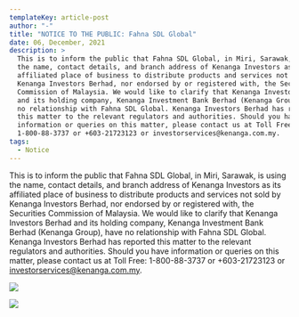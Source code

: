 ```yaml
---
templateKey: article-post
author: "-"
title: "NOTICE TO THE PUBLIC: Fahna SDL Global"
date: 06, December, 2021
description: >
  This is to inform the public that Fahna SDL Global, in Miri, Sarawak, is using
  the name, contact details, and branch address of Kenanga Investors as its
  affiliated place of business to distribute products and services not sold by
  Kenanga Investors Berhad, nor endorsed by or registered with, the Securities
  Commission of Malaysia. We would like to clarify that Kenanga Investors Berhad
  and its holding company, Kenanga Investment Bank Berhad (Kenanga Group), have
  no relationship with Fahna SDL Global. Kenanga Investors Berhad has reported
  this matter to the relevant regulators and authorities. Should you have
  information or queries on this matter, please contact us at Toll Free:
  1-800-88-3737 or +603-21723123 or investorservices@kenanga.com.my. 
tags:
  - Notice
---
```

This is to inform the public that Fahna SDL Global, in Miri, Sarawak, is using the name, contact details, and branch address of Kenanga Investors as its affiliated place of business to distribute products and services not sold by Kenanga Investors Berhad, nor endorsed by or registered with, the Securities Commission of Malaysia. We would like to clarify that Kenanga Investors Berhad and its holding company, Kenanga Investment Bank Berhad (Kenanga Group), have no relationship with Fahna SDL Global. Kenanga Investors Berhad has reported this matter to the relevant regulators and authorities. Should you have information or queries on this matter, please contact us at Toll Free: 1-800-88-3737 or +603-21723123 or investorservices@kenanga.com.my. 



![](/img/public-notice_july_2019_borneo-post.jpg)

![](/img/public-notice_july_2019_see-hua-daily.jpg)